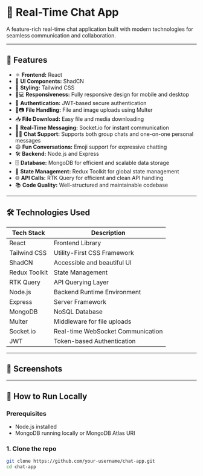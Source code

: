 # 💬 Real-Time Chat App

A feature-rich real-time chat application built with modern technologies for seamless communication and collaboration.

---

## 🚀 Features

- ⚛️ **Frontend:** React
- 🧩 **UI Components:** ShadCN
- 🎨 **Styling:** Tailwind CSS
- 📱💻 **Responsiveness:** Fully responsive design for mobile and desktop
- 🔑 **Authentication:** JWT-based secure authentication
- 📁📷 **File Handling:** File and image uploads using Multer
- 📥 **File Download:** Easy file and media downloading
- 💬 **Real-Time Messaging:** Socket.io for instant communication
- 👥💬 **Chat Support:** Supports both group chats and one-on-one personal messages
- 😄 **Fun Conversations:** Emoji support for expressive chatting
- 🛠️ **Backend:** Node.js and Express
- 🗄️ **Database:** MongoDB for efficient and scalable data storage
- 🧠 **State Management:** Redux Toolkit for global state management
- 🌐 **API Calls:** RTK Query for efficient and clean API handling
- 📚 **Code Quality:** Well-structured and maintainable codebase

---

## 🛠️ Technologies Used

| Tech Stack     | Description                    |
|----------------|--------------------------------|
| React          | Frontend Library               |
| Tailwind CSS   | Utility-First CSS Framework    |
| ShadCN         | Accessible and beautiful UI    |
| Redux Toolkit  | State Management               |
| RTK Query      | API Querying Layer             |
| Node.js        | Backend Runtime Environment    |
| Express        | Server Framework               |
| MongoDB        | NoSQL Database                 |
| Multer         | Middleware for file uploads    |
| Socket.io      | Real-time WebSocket Communication |
| JWT            | Token-based Authentication     |

---

## 📸 Screenshots



---

## 🧪 How to Run Locally

### Prerequisites

- Node.js installed
- MongoDB running locally or MongoDB Atlas URI

### 1. Clone the repo

```bash
git clone https://github.com/your-username/chat-app.git
cd chat-app
